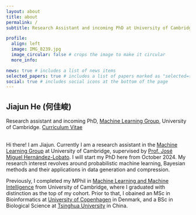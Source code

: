 ```yaml
---
layout: about
title: about
permalink: /
subtitle: Research Assistant and incoming PhD at University of Cambridge.

profile:
  align: left
  image: IMG_8239.jpg
  image_circular: false # crops the image to make it circular
  more_info: 

news: true # includes a list of news items
selected_papers: true # includes a list of papers marked as "selected={true}"
social: true # includes social icons at the bottom of the page
---
```

## Jiajun He (何佳峻)
Research assistant and incoming PhD,
[Machine Learning Group](https://mlg.eng.cam.ac.uk/), University of Cambridge. [Curriculum Vitae](assets/pdf/JiajunHe_CV_academic.pdf)
<br/><br/>

Hi there! I am Jiajun. Currently I am a research assistant in the [Machine Learning Group](https://mlg.eng.cam.ac.uk/) at University of Cambridge, supervised by [Prof. José Miguel Hernández-Lobato](https://jmhl.org/).
I will start my PhD here from October 2024.
My research interest revolves around probabilistic machine learning, Bayesian methods and their applications in data generation and compression.


Previously, I completed my MPhil in [Machine Learning and Machine Intelligence](https://www.mlmi.eng.cam.ac.uk/) from University of Cambridge, where I graduated with distinction as the top of my cohort. Prior to that, I obained an MSc in Bioinformatics at [University of Copenhagen](https://www.ku.dk/english/) in Denmark, and a BSc in Biological Science at [Tsinghua University](https://www.tsinghua.edu.cn/en/) in China.

